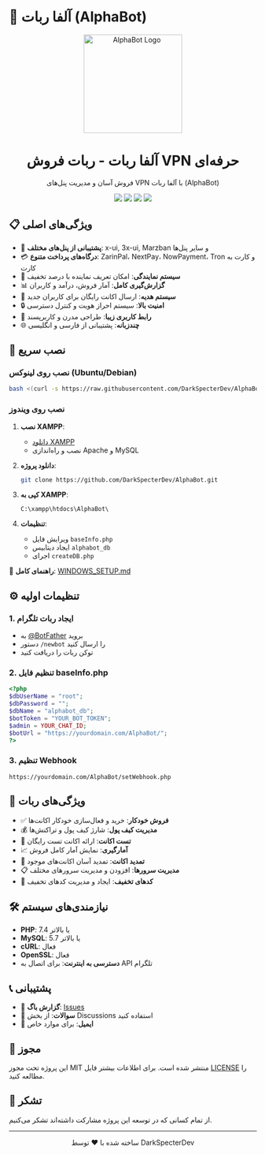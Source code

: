 # 🤖 آلفا ربات (AlphaBot)

<p align="center">
  <img src="assets/logo.png" alt="AlphaBot Logo" width="200"/>
</p>

<h1 align="center">آلفا ربات - ربات فروش VPN حرفه‌ای</h1>

<p align="center">
فروش آسان و مدیریت پنل‌های VPN با آلفا ربات (AlphaBot)
</p>

<p align="center">
  <img src="https://img.shields.io/github/license/DarkSpecterDev/AlphaBot?style=flat-square" />
  <img src="https://img.shields.io/github/v/release/DarkSpecterDev/AlphaBot.svg" />
  <img src="https://img.shields.io/badge/PHP-7.4+-blue.svg" />
  <img src="https://img.shields.io/badge/Platform-Windows%20%7C%20Linux-lightgrey.svg" />
</p>

## 📋 ویژگی‌های اصلی

- 🔐 **پشتیبانی از پنل‌های مختلف**: x-ui, 3x-ui, Marzban و سایر پنل‌ها
- 💳 **درگاه‌های پرداخت متنوع**: ZarinPal، NextPay، NowPayment، Tron و کارت به کارت
- 👥 **سیستم نمایندگی**: امکان تعریف نماینده با درصد تخفیف
- 📊 **گزارش‌گیری کامل**: آمار فروش، درآمد و کاربران
- 🎁 **سیستم هدیه**: ارسال اکانت رایگان برای کاربران جدید
- 🔒 **امنیت بالا**: سیستم احراز هویت و کنترل دسترسی
- 📱 **رابط کاربری زیبا**: طراحی مدرن و کاربرپسند
- 🌐 **چندزبانه**: پشتیبانی از فارسی و انگلیسی

## 🚀 نصب سریع

### نصب روی لینوکس (Ubuntu/Debian)

```bash
bash <(curl -s https://raw.githubusercontent.com/DarkSpecterDev/AlphaBot/main/install.sh)
```

### نصب روی ویندوز

1. **نصب XAMPP**:
   - [دانلود XAMPP](https://www.apachefriends.org/download.html)
   - نصب و راه‌اندازی Apache و MySQL

2. **دانلود پروژه**:
   ```bash
   git clone https://github.com/DarkSpecterDev/AlphaBot.git
   ```

3. **کپی به XAMPP**:
   ```
   C:\xampp\htdocs\AlphaBot\
   ```

4. **تنظیمات**:
   - ویرایش فایل `baseInfo.php`
   - ایجاد دیتابیس `alphabot_db`
   - اجرای `createDB.php`

📖 **راهنمای کامل**: [WINDOWS_SETUP.md](WINDOWS_SETUP.md)

## ⚙️ تنظیمات اولیه

### 1. ایجاد ربات تلگرام
- به [@BotFather](https://t.me/BotFather) بروید
- دستور `/newbot` را ارسال کنید
- توکن ربات را دریافت کنید

### 2. تنظیم فایل baseInfo.php
```php
<?php
$dbUserName = "root";
$dbPassword = "";
$dbName = "alphabot_db";
$botToken = "YOUR_BOT_TOKEN";
$admin = YOUR_CHAT_ID;
$botUrl = "https://yourdomain.com/AlphaBot/";
?>
```

### 3. تنظیم Webhook
```
https://yourdomain.com/AlphaBot/setWebhook.php
```

## 📱 ویژگی‌های ربات

- ✅ **فروش خودکار**: خرید و فعال‌سازی خودکار اکانت‌ها
- 💰 **مدیریت کیف پول**: شارژ کیف پول و تراکنش‌ها
- 🎯 **تست اکانت**: ارائه اکانت تست رایگان
- 📈 **آمارگیری**: نمایش آمار کامل فروش
- 🔄 **تمدید اکانت**: تمدید آسان اکانت‌های موجود
- 📋 **مدیریت سرورها**: افزودن و مدیریت سرورهای مختلف
- 🎁 **کدهای تخفیف**: ایجاد و مدیریت کدهای تخفیف

## 🛠️ نیازمندی‌های سیستم

- **PHP**: 7.4 یا بالاتر
- **MySQL**: 5.7 یا بالاتر
- **cURL**: فعال
- **OpenSSL**: فعال
- **دسترسی به اینترنت**: برای اتصال به API تلگرام

## 📞 پشتیبانی

- 🐛 **گزارش باگ**: [Issues](https://github.com/DarkSpecterDev/AlphaBot/issues)
- 💬 **سوالات**: از بخش Discussions استفاده کنید
- 📧 **ایمیل**: برای موارد خاص

## 📄 مجوز

این پروژه تحت مجوز MIT منتشر شده است. برای اطلاعات بیشتر فایل [LICENSE](LICENSE) را مطالعه کنید.

## 🙏 تشکر

از تمام کسانی که در توسعه این پروژه مشارکت داشته‌اند تشکر می‌کنیم.

---

<p align="center">
  ساخته شده با ❤️ توسط DarkSpecterDev
</p>
